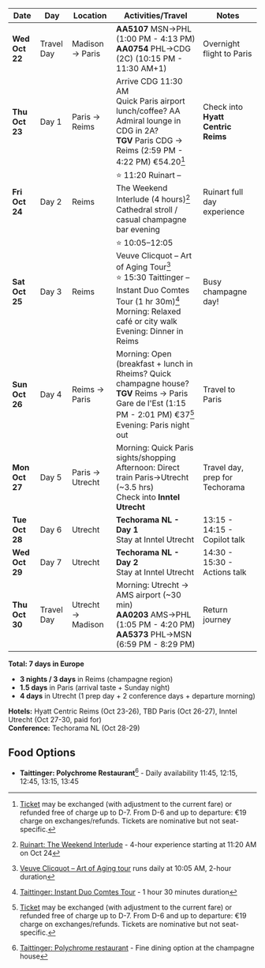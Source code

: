| Date | Day | Location | Activities/Travel | Notes |
|------|-----|----------|------------------|-------|
| **Wed Oct 22** | Travel Day | Madison → Paris | **AA5107** MSN→PHL (1:00 PM - 4:13 PM)<br>**AA0754** PHL→CDG (2C) (10:15 PM - 11:30 AM+1) | Overnight flight to Paris |
| **Thu Oct 23** | Day 1 | Paris → Reims | Arrive CDG 11:30 AM<br>Quick Paris airport lunch/coffee? AA Admiral lounge in CDG in 2A?<br>**TGV** Paris CDG → Reims (2:59 PM - 4:22 PM) €54.20[^1] | Check into **Hyatt Centric Reims** |
| **Fri Oct 24** | Day 2 | Reims | ⭐ 11:20 Ruinart – The Weekend Interlude (4 hours)[^2]<br>Cathedral stroll / casual champagne bar evening | Ruinart full day experience |
| **Sat Oct 25** | Day 3 | Reims | ⭐ 10:05–12:05 Veuve Clicquot – Art of Aging Tour[^3]<br>⭐ 15:30 Taittinger – Instant Duo Comtes Tour (1 hr 30m)[^4]<br>Morning: Relaxed café or city walk<br>Evening: Dinner in Reims | Busy champagne day! |
| **Sun Oct 26** | Day 4 | Reims → Paris | Morning: Open (breakfast + lunch in Rheims? Quick champagne house?<br>**TGV** Reims → Paris Gare de l'Est (1:15 PM - 2:01 PM) €37[^1]<br>Evening: Paris night out | Travel to Paris |
| **Mon Oct 27** | Day 5 | Paris → Utrecht | Morning: Quick Paris sights/shopping<br>Afternoon: Direct train Paris→Utrecht (~3.5 hrs)<br>Check into **Inntel Utrecht** | Travel day, prep for Techorama |
| **Tue Oct 28** | Day 6 | Utrecht | **Techorama NL - Day 1**<br>Stay at Inntel Utrecht | 13:15 - 14:15 - Copilot talk |
| **Wed Oct 29** | Day 7 | Utrecht | **Techorama NL - Day 2**<br>Stay at Inntel Utrecht | 14:30 - 15:30 - Actions talk |
| **Thu Oct 30** | Travel Day | Utrecht → Madison | Morning: Utrecht → AMS airport (~30 min)<br>**AA0203** AMS→PHL (1:05 PM - 4:20 PM)<br>**AA5373** PHL→MSN (6:59 PM - 8:29 PM) | Return journey |

**Total: 7 days in Europe**
- **3 nights / 3 days** in Reims (champagne region)
- **1.5 days** in Paris (arrival taste + Sunday night)  
- **4 days** in Utrecht (1 prep day + 2 conference days + departure morning)

**Hotels:** Hyatt Centric Reims (Oct 23-26), TBD Paris (Oct 26-27), Inntel Utrecht (Oct 27-30, paid for)  
**Conference:** Techorama NL (Oct 28-29)

## Food Options

- **Taittinger: Polychrome Restaurant**[^5] - Daily availability 11:45, 12:15, 12:45, 13:15, 13:45

[^1]: [Ticket](https://www.sncf-connect.com/en-en/trips) may be exchanged (with adjustment to the current fare) or refunded free of charge up to D-7. From D-6 and up to departure: €19 charge on exchanges/refunds. Tickets are nominative but not seat-specific.
[^2]: [Ruinart: The Weekend Interlude](https://www.ruinart.com/en-us/laparenthesedefindesemaine.html) - 4-hour experience starting at 11:20 AM on Oct 24
[^3]: [Veuve Clicquot – Art of Aging tour](https://www.veuveclicquot.com/en-us/visit_us_the_art_of_aging.html) runs daily at 10:05 AM, 2-hour duration
[^4]: [Taittinger: Instant Duo Comtes Tour](https://book-a-visit.taittinger.fr/experiences/instant-duo-comtes) - 1 hour 30 minutes duration
[^5]: [Taittinger: Polychrome restaurant](https://book-a-visit.taittinger.fr/pages/restaurant/) - Fine dining option at the champagne house